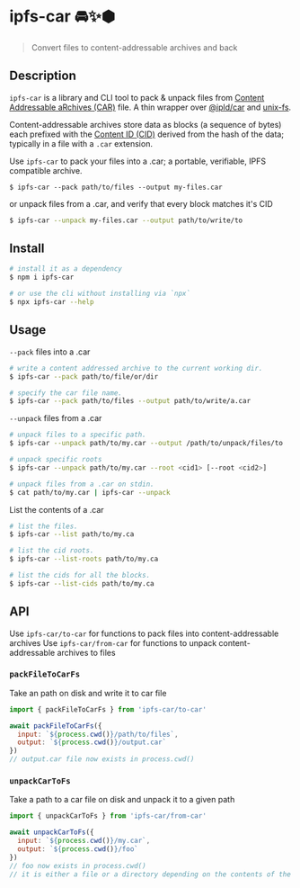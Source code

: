 # ipfs-car 🚘✨⬢

> Convert files to content-addressable archives and back

## Description

`ipfs-car` is a library and CLI tool to pack & unpack files from [Content Addressable aRchives (CAR)](https://github.com/ipld/specs/blob/master/block-layer/content-addressable-archives.md) file. A thin wrapper over [@ipld/car](https://github.com/ipld/js-car) and [unix-fs](https://github.com/ipfs/js-ipfs-unixfs).

Content-addressable archives store data as blocks (a sequence of bytes) each prefixed with the [Content ID (CID)](https://docs.ipfs.io/concepts/content-addressing/) derived from the hash of the data; typically in a file with a `.car` extension.

Use `ipfs-car` to pack your files into a .car; a portable, verifiable, IPFS compatible archive.

```console
$ ipfs-car --pack path/to/files --output my-files.car
```

or unpack files from a .car, and verify that every block matches it's CID

```sh
$ ipfs-car --unpack my-files.car --output path/to/write/to
```

## Install

```sh
# install it as a dependency
$ npm i ipfs-car

# or use the cli without installing via `npx`
$ npx ipfs-car --help
```

## Usage

`--pack` files into a .car

```sh
# write a content addressed archive to the current working dir.
$ ipfs-car --pack path/to/file/or/dir

# specify the car file name.
$ ipfs-car --pack path/to/files --output path/to/write/a.car
```

`--unpack` files from a .car

```sh
# unpack files to a specific path.
$ ipfs-car --unpack path/to/my.car --output /path/to/unpack/files/to

# unpack specific roots
$ ipfs-car --unpack path/to/my.car --root <cid1> [--root <cid2>]

# unpack files from a .car on stdin.
$ cat path/to/my.car | ipfs-car --unpack
```

List the contents of a .car

```sh
# list the files.
$ ipfs-car --list path/to/my.ca

# list the cid roots.
$ ipfs-car --list-roots path/to/my.ca

# list the cids for all the blocks.
$ ipfs-car --list-cids path/to/my.ca
```

## API

Use `ipfs-car/to-car` for functions to pack files into content-addressable archives
Use `ipfs-car/from-car` for functions to unpack content-addressable archives to files

### `packFileToCarFs`

Take an path on disk and write it to car file

```js
import { packFileToCarFs } from 'ipfs-car/to-car'

await packFileToCarFs({
  input: `${process.cwd()}/path/to/files`,
  output: `${process.cwd()}/output.car`
})
// output.car file now exists in process.cwd()
```

### `unpackCarToFs`

Take a path to a car file on disk and unpack it to a given path

```js
import { unpackCarToFs } from 'ipfs-car/from-car'

await unpackCarToFs({
  input: `${process.cwd()}/my.car`,
  output: `${process.cwd()}/foo`
})
// foo now exists in process.cwd()
// it is either a file or a directory depending on the contents of the .car
```
